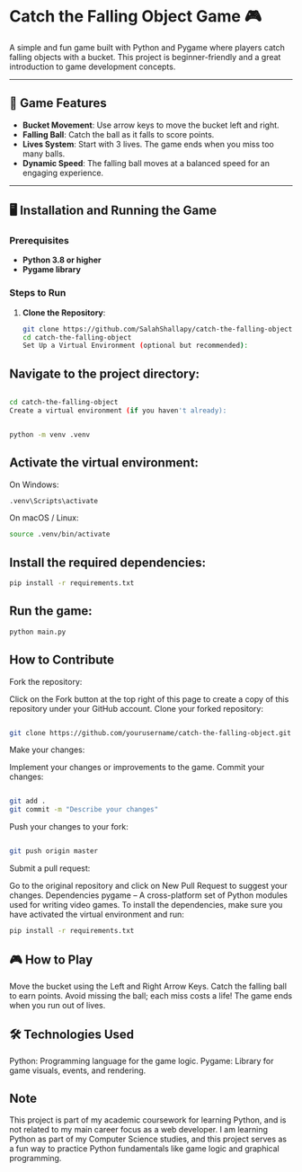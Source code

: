 # Catch the Falling Object Game 🎮

A simple and fun game built with Python and Pygame where players catch falling objects with a bucket. This project is beginner-friendly and a great introduction to game development concepts.

---

## 🎯 Game Features

- **Bucket Movement**: Use arrow keys to move the bucket left and right.
- **Falling Ball**: Catch the ball as it falls to score points.
- **Lives System**: Start with 3 lives. The game ends when you miss too many balls.
- **Dynamic Speed**: The falling ball moves at a balanced speed for an engaging experience.

---

## 🖥️ Installation and Running the Game

### Prerequisites

- **Python 3.8 or higher**
- **Pygame library**

### Steps to Run

1. **Clone the Repository**:
   ```bash
   git clone https://github.com/SalahShallapy/catch-the-falling-object.git
   cd catch-the-falling-object
   Set Up a Virtual Environment (optional but recommended):
   ```

## Navigate to the project directory:

```bash

cd catch-the-falling-object
Create a virtual environment (if you haven't already):
```

```bash

python -m venv .venv
```

## Activate the virtual environment:

On Windows:

```bash
.venv\Scripts\activate
```

On macOS / Linux:

```bash
source .venv/bin/activate
```

## Install the required dependencies:

```bash
pip install -r requirements.txt

```

## Run the game:

```bash
python main.py
```

## How to Contribute

Fork the repository:

Click on the Fork button at the top right of this page to create a copy of this repository under your GitHub account.
Clone your forked repository:

```bash

git clone https://github.com/yourusername/catch-the-falling-object.git
```

Make your changes:

Implement your changes or improvements to the game.
Commit your changes:

```bash

git add .
git commit -m "Describe your changes"
```

Push your changes to your fork:

```bash

git push origin master
```

Submit a pull request:

Go to the original repository and click on New Pull Request to suggest your changes.
Dependencies
pygame – A cross-platform set of Python modules used for writing video games.
To install the dependencies, make sure you have activated the virtual environment and run:

```bash
pip install -r requirements.txt
```

## 🎮 How to Play

Move the bucket using the Left and Right Arrow Keys.
Catch the falling ball to earn points.
Avoid missing the ball; each miss costs a life!
The game ends when you run out of lives.

## 🛠️ Technologies Used

Python: Programming language for the game logic.
Pygame: Library for game visuals, events, and rendering.

## Note

This project is part of my academic coursework for learning Python, and is not related to my main career focus as a web developer. I am learning Python as part of my Computer Science studies, and this project serves as a fun way to practice Python fundamentals like game logic and graphical programming.
